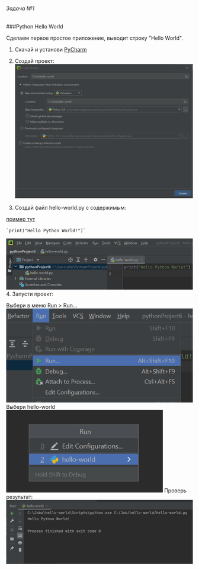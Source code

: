 ###### Задача №1
###Python Hello World

Сделаем первое простое приложение, выводит строку "Hello World".

1. Скачай и установи [PyCharm](https://www.jetbrains.com/pycharm/download/download-thanks.html?platform=windows&code=PCC)

2. Создай проект:
![](../images/create-project-1.png)

3. Создай файл hello-world.py c содержимым:

[пример тут](/hello-world.py)
    

    `print("Hello Python World!")`

![](../images/hello-world-1.png)
4. Запусти проект:

Выбери в меню Run > Run...
![](../images/run-project-1.png)
Выбери hello-world
![](../images/run-project-2.png)
Проверь результат: 
![](../images/run-project-3.png)